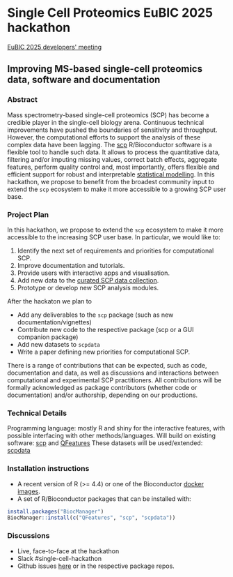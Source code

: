 # Single Cell Proteomics EuBIC 2025 hackathon

[EuBIC 2025 developers' meeting](https://github.com/EuBIC/EuBIC2025/)

## Improving MS-based single-cell proteomics data, software and documentation

### Abstract

Mass spectrometry-based single-cell proteomics (SCP) has become a
credible player in the single-cell biology arena. Continuous technical
improvements have pushed the boundaries of sensitivity and
throughput. However, the computational efforts to support the analysis
of these complex data have been lagging. The
[scp](https://uclouvain-cbio.github.io/scp/) R/Bioconductor software
is a flexible tool to handle such data. It allows to process the
quantitative data, filtering and/or imputing missing values, correct
batch effects, aggregate features, perform quality control and, most
importantly, offers flexible and efficient support for robust and
interpretable [statistical
modelling](https://uclouvain-cbio.github.io/scp/articles/scp_data_modelling.html). In
this hackathon, we propose to benefit from the broadest community
input to extend the `scp` ecosystem to make it more accessible to a
growing SCP user base.


### Project Plan

In this hackathon, we propose to extend the `scp` ecosystem to make it
more accessible to the increasing SCP user base. In particular, we
would like to:

1. Identify the next set of requirements and priorities for computational SCP.
2. Improve documentation and tutorials.
3. Provide users with interactive apps and visualisation.
4. Add new data to the [curated SCP data
   collection](https://uclouvain-cbio.github.io/scpdata/).
5. Prototype or develop new SCP analysis modules.

After the hackaton we plan to
- Add any deliverables to the `scp` package (such as new documentation/vignettes)
- Contribute new code to the respective package (scp or a GUI companion package)
- Add new datasets to `scpdata`
- Write a paper defining new priorities for computational SCP.

There is a range of contributions that can be expected, such as code,
documentation and data, as well as discussions and interactions
between computational and experimental SCP practitioners. All
contributions will be formally acknowledged as package contributors
(whether code or documentation) and/or authorship, depending on our
productions.

### Technical Details

Programming language: mostly R and shiny for the interactive features,
with possible interfacing with other methods/languages.  Will build on
existing software: [scp](https://uclouvain-cbio.github.io/scp/) and
[QFeatures](https://rformassspectrometry.github.io/QFeatures/) These
datasets will be used/extended:
[scpdata](https://uclouvain-cbio.github.io/scpdata/)

### Installation instructions


- A recent version of R (>= 4.4) or one of the Bioconductor
  [docker images](https://www.bioconductor.org/help/docker/).
-  A set of R/Bioconductor packages that can be installed with:

```r
install.packages("BiocManager")
BiocManager::install(c("QFeatures", "scp", "scpdata"))
```

### Discussions

- Live, face-to-face at the hackathon
- Slack #single-cell-hackathon
- Github issues
  [here](https://github.com/lgatto/2025-EuBIC-SCP-hackathon/issues) or
  in the respective package repos.
